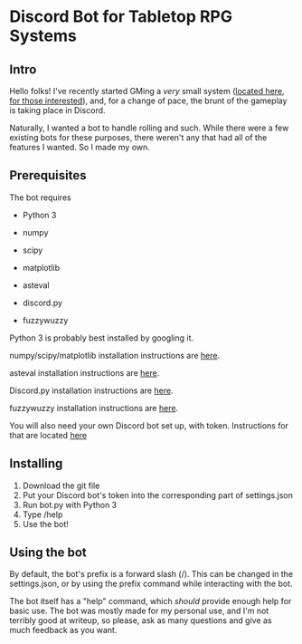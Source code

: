 # Discord Bot for Tabletop RPG Systems

## Intro

Hello folks! I've recently started GMing a *very* small system ([located here, for those interested](http://forums.pokemontabletop.com/topic/30120503/1/)), and, for a change of pace, the brunt of the gameplay is taking place in Discord. 

Naturally, I wanted a bot to handle rolling and such. While there were a few existing bots for these purposes, there weren't any that had all of the features I wanted. So I made my own.

## Prerequisites

The bot requires

* Python 3

* numpy

* scipy

* matplotlib

* asteval

* discord.py

* fuzzywuzzy

Python 3 is probably best installed by googling it.

numpy/scipy/matplotlib installation instructions are [here](https://scipy.org/install.html).

asteval installation instructions are [here](https://newville.github.io/asteval/installation.html).

Discord.py installation instructions are [here](https://github.com/Rapptz/discord.py).

fuzzywuzzy installation instructions are [here](https://pypi.python.org/pypi/fuzzywuzzy).

You will also need your own Discord bot set up, with token. Instructions for that are located [here](https://github.com/reactiflux/discord-irc/wiki/Creating-a-discord-bot-&-getting-a-token)

## Installing

1. Download the git file
2. Put your Discord bot's token into the corresponding part of settings.json
3. Run bot.py with Python 3
4. Type /help
5. Use the bot!

## Using the bot

By default, the bot's prefix is a forward slash (/). This can be changed in the settings.json, or by using the prefix command while interacting with the bot.

The bot itself has a "help" command, which *should* provide enough help for basic use. The bot was mostly made for my personal use, and I'm not terribly good at writeup, so please, ask as many questions and give as much feedback as you want. 
